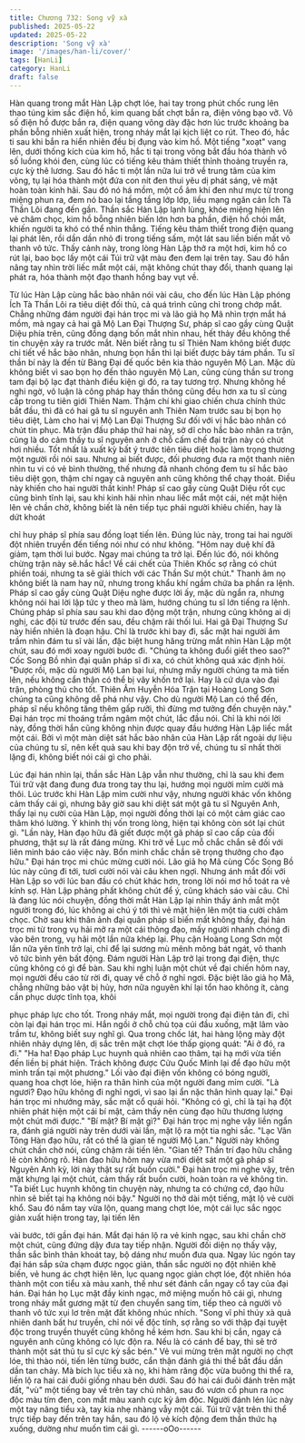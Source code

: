 ```yaml
---
title: Chương 732: Song vỹ xà
published: 2025-05-22
updated: 2025-05-22
description: 'Song vỹ xà'
image: '/images/han-li/cover/'
tags: [HanLi]
category: HanLi
draft: false
---
```


Hàn quang trong mắt Hàn Lập chợt lóe, hai tay trong phút chốc
rung lên thao túng kim sắc điện hồ, kim quang bất chợt bắn ra,
điện võng bạo vỡ.
Vô số điện hồ được bắn ra, điện quang võng dày đặc hơn lúc
trước khoảng ba phần bỗng nhiên xuất hiện, trong nháy mắt lại
kịch liệt co rút.
Theo đó, hắc ti sau khi bắn ra hiển nhiên đều bị đụng vào kim hồ.
Một tiếng "xoạt" vang lên, dưới thống kích của kim hồ, hắc ti tại
trong võng bắt đầu hóa thành vô số luồng khói đen, cùng lúc có
tiếng kêu thảm thiết thỉnh thoảng truyền ra, cực kỳ thê lương.
Sau đó hắc ti một lần nữa lui trở về trung tâm của kim võng, tụ lại
hóa thành một đứa con nít đen thui yêu dị phát sáng, vẻ mặt hoàn
toàn kinh hãi. Sau đó nó há mồm, một cổ âm khí đen như mực từ
trong miệng phun ra, đem nó bao lại tầng tầng lớp lớp, liều mạng
ngăn cản Ích Tà Thần Lôi đang đến gần.
Thần sắc Hàn Lập lạnh lùng, khóe miệng hiện lên vẻ châm chọc,
kim hồ bỗng nhiên biến lớn hơn ba phần, điện hồ chói mắt, khiến
người ta khó có thể nhìn thẳng.
Tiếng kêu thảm thiết trong điện quang lại phát lên, rồi dần dần
nhỏ đi trong tiếng sấm, một lát sau liền biến mất vô thanh vô tức.
Thấy cảnh này, trong lòng Hàn Lập thở ra một hơi, kim hồ co rút
lại, bao bọc lấy một cái Túi trữ vật màu đen đem lại trên tay.
Sau đó hắn nâng tay nhìn trời liếc mắt một cái, mặt không chút
thay đổi, thanh quang lại phát ra, hóa thành một đạo thanh hồng
bay vụt về.

Từ lúc Hàn Lập cùng hắc bào nhân nói vài câu, cho đến lúc Hàn
Lập phóng Ích Tà Thần Lôi ra tiêu diệt đối thủ, cả quá trình cũng
chỉ trong chớp mắt.
Chẳng những đám người đại hán trọc mi và lão giả họ Mã nhìn
trợn mắt há mồm, mà ngay cả hai gã Mộ Lan Đại Thượng Sư,
pháp sĩ cao gầy cùng Quật Diệu phía trên, cũng đồng dạng bốn
mắt nhìn nhau, hết thảy đều không thể tin chuyện xảy ra trước
mắt.
Nên biết rằng tu sĩ Thiên Nam không biết được chi tiết về hắc bào
nhân, nhưng bọn hắn thì lại biết được bảy tám phần.
Tu sĩ thần bí này là đến từ Bàng Đại đế quốc bên kia thảo nguyên
Mộ Lan. Mặc dù không biết vì sao bọn họ đến thảo nguyên Mộ
Lan, cũng cùng thần sư trong tam đại bộ lạc đạt thành điều kiện
gì đó, ra tay tương trợ.
Nhưng không hề nghi ngờ, vô luận là công pháp hay thần thông
cũng đều hơn xa tu sĩ cùng cấp trong tu tiên giới Thiên Nam.
Thậm chí khi giao chiến chưa chính thức bắt đầu, thì đã có hai gã
tu sĩ nguyên anh Thiên Nam trước sau bị bọn họ tiêu diệt, Làm
cho hai vị Mộ Lan Đại Thượng Sư đối với vị hắc bào nhân có chút
tin phục.
Mà trận đấu pháp thứ hai này, sở dĩ cho hắc bào nhân ra trận,
cũng là do cảm thấy tu sĩ nguyên anh ở chỗ cấm chế đại trận này
có chút hơi nhiều. Tốt nhất là xuất kỳ bất ý trước tiên tiêu diệt
hoặc làm trọng thương một người rồi nói sau.
Nhưng ai biết được, đối phương đưa ra một thanh niên nhìn tu vi
có vẻ bình thường, thế nhưng đã nhanh chóng đem tu sĩ hắc bào
tiêu diệt gọn, thậm chí ngay cả nguyên anh cũng không thể chạy
thoát. Điều này khiến cho hai người thất kinh!
Pháp sĩ cao gầy cùng Quật Diệu rốt cục cũng bình tĩnh lại, sau khi
kinh hãi nhìn nhau liếc mắt một cái, nét mặt hiện lên vẻ chần chờ,
không biết là nên tiếp tục phái người khiêu chiến, hay là dứt khoát

chỉ huy pháp sĩ phía sau đồng loạt tiến lên.
Đúng lúc này, trong tai hai người đột nhiên truyền đến tiếng nói
như có như không.
"Hôm nay duệ khí đã giảm, tạm thời lui bước. Ngay mai chúng ta
trở lại. Đến lúc đó, nói không chừng trận này sẽ.hắc hắc! Về cái
chết của Thiên Khốc sợ rằng có chút phiền toái, nhưng ta sẽ giải
thích với các Thần Sư một chút." Thanh âm nọ không biết là nam
hay nữ, nhưng trong khẩu khí ngầm chứa ba phần ra lệnh.
Pháp sĩ cao gầy cùng Quật Diệu nghe được lời ấy, mặc dù ngẩn
ra, nhưng không nói hai lời lập tức y theo mà làm, hướng chúng
tu sĩ lớn tiếng ra lệnh.
Chúng pháp sĩ phía sau sau khi dao động một trận, nhưng cũng
không ai dị nghị, các đội từ trước đến sau, đều chậm rãi thối lui.
Hai gã Đại Thượng Sư này hiển nhiên là đoạn hậu. Chỉ là trước
khi bay đi, sắc mặt hai người âm trầm nhìn đám tu sĩ vài lần, đặc
biệt hung hăng trừng mắt nhìn Hàn Lập một chút, sau đó mới
xoay người bước đi.
"Chúng ta không đuổi giết theo sao?" Cốc Song Bồ nhìn đại quân
pháp sĩ đi xa, có chút không quá xác định hỏi.
"Được rồi, mặc dù người Mộ Lan bại lui, nhưng mấy người chúng
ta mà tiến lên, nếu không cẩn thận có thể bị vây khốn trở lại. Hay
là cứ dựa vào đại trận, phòng thủ cho tốt. Thiên Âm Huyễn Hóa
Trận tại Hoàng Long Sơn chúng ta cũng không dễ phá như vậy.
Cho dù người Mộ Lan có thể đến, pháp sĩ nếu không tăng thêm
gấp rưỡi, thì đừng mơ tưởng đến chuyện này." Đại hán trọc mi
thoáng trầm ngâm một chút, lắc đầu nói.
Chỉ là khi nói lời này, đồng thời hắn cũng không nhịn được quay
đầu hướng Hàn Lập liếc mắt một cái.
Bởi vì một màn diệt sát hắc bào nhân của Hàn Lập rất ngoài dự
liệu của chúng tu sĩ, nên kết quả sau khi bay độn trở về, chúng tu
sĩ nhất thời lặng đi, không biết nói cái gì cho phải.

Lúc đại hán nhìn lại, thần sắc Hàn Lập vẫn như thường, chỉ là sau
khi đem Túi trữ vật đang đung đưa trong tay thu lại, hướng mọi
người mỉm cười mà thôi.
Lúc trước khi Hàn Lập mỉm cười như vậy, nhưng người khác vốn
không cảm thấy cái gì, nhưng bây giờ sau khi diệt sát một gã tu sĩ
Nguyên Anh, thấy lại nụ cười của Hàn Lập, mọi người đồng thời
lại có một cảm giác cao thâm khó lường. Ý khinh thị vốn trong
lòng, hiện tại không còn sót lại chút gì.
"Lần này, Hàn đạo hữu đã giết được một gã pháp sĩ cao cấp của
đối phương, thật sự là rất đáng mừng. Khi trở về Lục mỗ chắc
chắn sẽ đối với liên minh báo cáo việc này. Bổn minh chắc chắn
sẽ trọng thưởng cho đạo hữu." Đại hán trọc mi chúc mừng cười
nói.
Lão giả họ Mã cùng Cốc Song Bồ lúc này cũng đi tới, tươi cười
nói vài câu khen ngợi. Nhưng ánh mắt đối với Hàn Lập so với lúc
ban đầu có chút khác hơn, trong lời nói mơ hồ toát ra vẻ kính sợ.
Hàn Lập phảng phất không chút để ý, cũng khách sáo vài câu.
Chỉ là đang lúc nói chuyện, đồng thời mắt Hàn Lập lại nhìn thấy
ánh mắt một người trong đó, lúc không ai chú ý tới thì vẻ mặt hiện
lên một tia cười châm chọc.
Chờ sau khi thân ảnh đại quân pháp sĩ biến mất không thấy, đại
hán trọc mi từ trong vụ hải mở ra một cái thông đạo, mấy người
nhanh chóng đi vào bên trong, vụ hãi một lần nữa khép lại.
Phụ cận Hoàng Long Sơn một lần nữa yên tĩnh trở lại, chỉ để lại
sương mù mênh mông bát ngát, vô thanh vô tức bình yên bất
động.
Đám người Hàn Lập trở lại trong đại điện, thực cũng không có gì
để bàn. Sau khi nghị luận một chút về đại chiến hôm nay, mọi
người đều cáo từ rời đi, quay về chỗ ở nghỉ ngơi.
Đặc biệt lão giả họ Mã, chẳng những bảo vật bị hủy, hơn nữa
nguyên khí lại tổn hao không ít, càng cần phục dược tĩnh tọa, khôi

phục pháp lực cho tốt.
Trong nháy mắt, mọi người trong đại điện tản đi, chỉ còn lại đại
hán trọc mi.
Hắn ngồi ở chỗ chủ tọa cúi đầu xuống, mặt lâm vào trầm tư,
không biết suy nghĩ gì.
Qua trong chốc lát, hai hàng lộng mày đột nhiên nhảy dựng lên, dị
sắc trên mặt chợt lóe thấp giọng quát:
"Ai ở đó, ra đi."
"Ha ha! Đạo pháp Lục huynh quả nhiên cao thâm, tại hạ mới vừa
tiến đến liền bị phát hiện. Trách không được Cửu Quốc Minh lại
để đạo hữu một mình trấn tại một phương." Lối vào đại điện vốn
không có bóng người, quang hoa chợt lóe, hiện ra thân hình của
một người đang mỉm cười.
"Là ngươi? Đạo hữu không đi nghỉ ngơi, vì sao lại ẩn nặc thân
hình quay lại." Đại hán trọc mi nhướng mày, sắc mặt cổ quái hỏi.
"Không có gì, chỉ là tại hạ đột nhiên phát hiện một cái bí mật, cảm
thấy nên cùng đạo hữu thương lượng một chút mới được."
"Bí mật? Bí mật gì?" Đại hán trọc mị nghe vậy liền ngẩn ra, đánh
giá người này trên dưới vài lần, mặt lộ ra một tia nghi sắc.
"Lạc Vân Tông Hàn đạo hữu, rất có thể là gian tế người Mộ Lan."
Người này không chút chần chờ nói, cũng chậm rãi tiến lên.
"Gian tế? Thần trí đạo hữu chẳng lẽ còn không rõ. Hàn đạo hữu
hôm nay vừa mới diệt sát một gã pháp sĩ Nguyên Anh kỳ, lời này
thật sự rất buồn cười." Đại hàn trọc mi nghe vậy, trên mặt khựng
lại một chút, cảm thấy rất buồn cười, hoàn toàn ra vẻ không tin.
"Ta biết Lục huynh không tin chuyện này, nhưng ta có chứng cớ,
đạo hữu nhìn sẽ biết tại hạ không nói bậy." Người nọ thở dài một
tiếng, mặt lộ vẻ cười khổ. Sau đó nắm tay vừa lộn, quang mang
chợt lóe, một cái lục sắc ngọc giản xuất hiện trong tay, lại tiến lên

vài bước, tới gần đại hán.
Mắt đại hán lộ ra vẻ kinh ngạc, sau khi chần chờ một chút, cũng
đứng dậy đưa tay tiếp nhận.
Người đối diện nọ thấy vậy, thần sắc bình thản khoát tay, bộ dáng
như muốn đưa qua.
Ngay lúc ngón tay đại hán sắp sửa chạm được ngọc giản, thần
sắc người nọ đột nhiên khẽ biến, vẻ hung ác chợt hiện lên, lục
quang ngọc giản chợt lóe, đột nhiên hóa thành một con tiểu xà
màu xanh, thế như sét đánh cắn ngay cổ tay của đại hán.
Đại hán họ Lục mặt đầy kinh ngạc, mở miệng muốn hô cái gì,
nhưng trong nháy mắt gương mặt từ đen chuyển sang tím, tiếp
theo cả người vô thanh vô tức xụi lơ trên mặt đất không nhúc
nhích.
"Song vĩ phỉ thúy xà quả nhiên danh bất hư truyền, chỉ nói về độc
tính, sợ rằng so với thập đại tuyệt độc trong truyền thuyết cũng
không hề kém hơn. Sau khi bị cắn, ngay cả nguyên anh cũng
không có lực độn ra. Nếu là có cánh để bay, thì sẽ trở thành một
sát thủ tu sĩ cực kỳ sắc bén." Vẻ vui mừng trên mặt người nọ chợt
lóe, thì thào nói, tiến lên từng bước, cẩn thận đánh giá thi thể bắt
đầu dần dần tan chảy.
Mà bích lục tiểu xà nọ, khi hàm răng độc vừa buông thi thể ra, liền
lộ ra hai cái đuôi giống nhau bên dưới. Sau đó hai cái đuôi đánh
trên mặt đất, "vù" một tiếng bay về trên tay chủ nhân, sau đó
vươn cổ phun ra nọc độc màu tím đen, con mắt màu xanh cực kỳ
âm độc.
Người đánh lén lúc này một tay nâng tiểu xà, tay kia nhẹ nhàng
vẫy một cái.
Túi trữ vật trên thi thể trực tiếp bay đến trên tay hắn, sau đó lộ vẻ
kích động đem thần thức hạ xuống, dường như muốn tìm cái gì.
------oOo------
